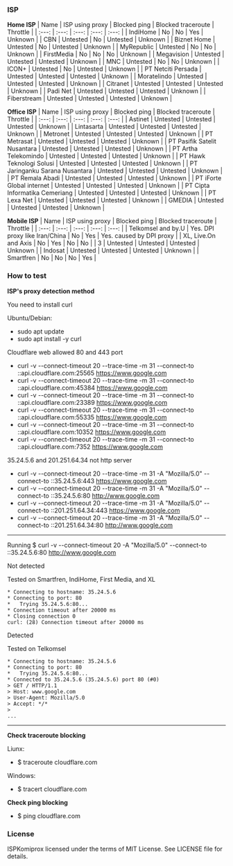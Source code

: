  ### ISP
 **Home ISP**
| Name | ISP using proxy | Blocked ping | Blocked traceroute | Throttle |
| :---: | :---: | :---: | :---: | :---: |
| IndiHome | No | No | Yes | Unknown |
| CBN | Untested | No | Untested | Unknown |
| Biznet Home | Untested | No | Untested | Unknown |
| MyRepublic | Untested | No | No | Unknown |
| FirstMedia | No | No | No | Unknown |
| Megavision | Untested | Untested | Untested | Unknown |
| MNC | Untested | No | No | Unknown |
| ICON+ | Untested | No | Untested | Unknown |
| PT Netciti Persada | Untested | Untested | Untested | Unknown |
| Moratelindo | Untested | Untested | Untested | Unknown |
| Citranet | Untested | Untested | Untested | Unknown |
| Padi Net | Untested | Untested | Untested | Unknown |
| Fiberstream | Untested | Untested | Untested | Unknown |

**Office ISP**
| Name | ISP using proxy | Blocked ping | Blocked traceroute | Throttle |
| :---: | :---: | :---: | :---: | :---: |
| Astinet | Untested | Untested | Untested | Unknown |
| Lintasarta | Untested | Untested | Untested | Unknown |
| Metronet | Untested | Untested | Untested | Unknown |
| PT Metrasat | Untested | Untested | Untested | Unknown |
| PT Pasifik Satelit Nusantara | Untested | Untested | Untested | Unknown |
| PT Artha Telekomindo | Untested | Untested | Untested | Unknown |
| PT Hawk Teknologi Solusi | Untested | Untested | Untested | Unknown |
| PT Jaringanku Sarana Nusantara | Untested | Untested | Untested | Unknown |
| PT Remala Abadi | Untested | Untested | Untested | Unknown |
| PT iForte Global internet | Untested | Untested | Untested | Unknown |
| PT Cipta Informatika Cemeriang | Untested | Untested | Untested | Unknown |
| PT Lexa Net | Untested | Untested | Untested | Unknown |
| GMEDIA | Untested | Untested | Untested | Unknown |

**Mobile ISP**
| Name | ISP using proxy | Blocked ping | Blocked traceroute | Throttle |
| :---: | :---: | :---: | :---: | :---: |
| Telkomsel and by.U | Yes. DPI proxy like Iran/China | No | Yes | Yes. caused by DPI proxy |
| XL, Live.On and Axis | No | Yes | No | No |
| 3 | Untested | Untested | Untested | Unknown |
| Indosat | Untested | Untested | Untested | Unknown |
| Smartfren | No | No | No | Yes |

### How to test

**ISP's proxy detection method**

You need to install curl

Ubuntu/Debian:
- sudo apt update
- sudo apt install -y curl

Cloudflare web allowed 80 and 443 port
- curl -v --connect-timeout 20 --trace-time -m 31 --connect-to ::api.cloudflare.com:25565 https://www.google.com
- curl -v --connect-timeout 20 --trace-time -m 31 --connect-to ::api.cloudflare.com:45384 https://www.google.com
- curl -v --connect-timeout 20 --trace-time -m 31 --connect-to ::api.cloudflare.com:23389 https://www.google.com
- curl -v --connect-timeout 20 --trace-time -m 31 --connect-to ::api.cloudflare.com:55335 https://www.google.com
- curl -v --connect-timeout 20 --trace-time -m 31 --connect-to ::api.cloudflare.com:10352 https://www.google.com
- curl -v --connect-timeout 20 --trace-time -m 31 --connect-to ::api.cloudflare.com:7352 https://www.google.com

35.24.5.6 and 201.251.64.34 not http server
- curl -v --connect-timeout 20 --trace-time -m 31 -A "Mozilla/5.0" --connect-to ::35.24.5.6:443 https://www.google.com
- curl -v --connect-timeout 20 --trace-time -m 31 -A "Mozilla/5.0" --connect-to ::35.24.5.6:80 http://www.google.com
- curl -v --connect-timeout 20 --trace-time -m 31 -A "Mozilla/5.0" --connect-to ::201.251.64.34:443 https://www.google.com
- curl -v --connect-timeout 20 --trace-time -m 31 -A "Mozilla/5.0" --connect-to ::201.251.64.34:80 http://www.google.com

-----------------------------------------

Running
$ curl -v --connect-timeout 20 -A "Mozilla/5.0" --connect-to ::35.24.5.6:80 http://www.google.com

Not detected

Tested on Smartfren, IndiHome, First Media, and XL
```
* Connecting to hostname: 35.24.5.6
* Connecting to port: 80
*   Trying 35.24.5.6:80...
* Connection timeout after 20000 ms
* Closing connection 0
curl: (28) Connection timeout after 20000 ms
```
Detected

Tested on Telkomsel
```
* Connecting to hostname: 35.24.5.6
* Connecting to port: 80
*   Trying 35.24.5.6:80...
* Connected to 35.24.5.6 (35.24.5.6) port 80 (#0)
> GET / HTTP/1.1
> Host: www.google.com
> User-Agent: Mozilla/5.0
> Accept: */*
>
...
```
-----------------------------------------
**Check traceroute blocking**

Liunx:
- $ traceroute cloudflare.com

Windows:
- $ tracert cloudflare.com

**Check ping blocking**

- $ ping cloudflare.com


### License
ISPKomiprox licensed under the terms of MIT License. See LICENSE file for details. 
